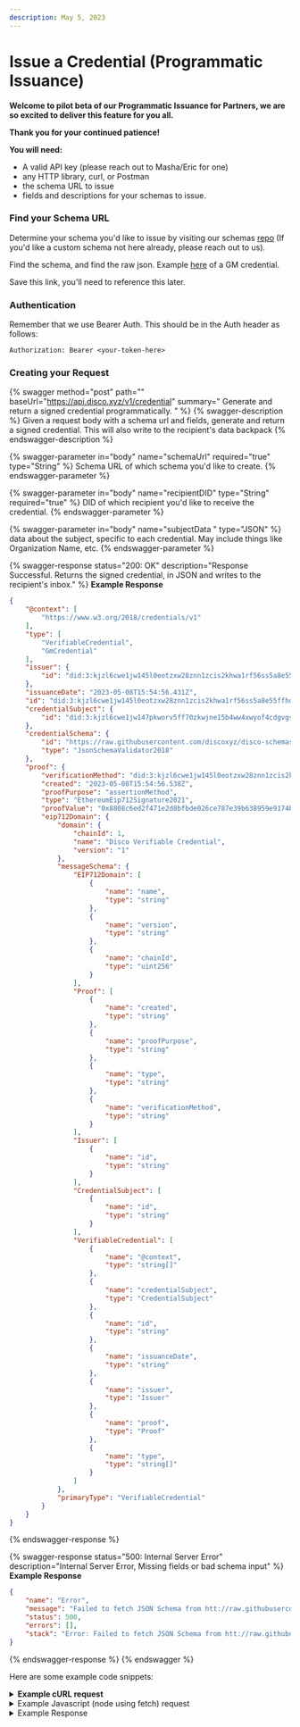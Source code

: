 ```yaml
---
description: May 5, 2023
---
```


# Issue a Credential (Programmatic Issuance)

**Welcome to pilot beta of our Programmatic Issuance for Partners, we are so excited to deliver this feature for you all.**&#x20;

**Thank you for your continued patience!**



**You will need:**

* A valid API key (please reach out to Masha/Eric for one)
* any HTTP library, curl, or Postman
* the schema URL to issue
* fields and descriptions for your schemas to issue.

### Find your Schema URL

Determine your schema you'd like to issue by visiting our schemas [repo](https://github.com/discoxyz/disco-schemas/tree/main/json) (If you'd like a custom schema not here already, please reach out to us).

Find the schema, and find the raw json. Example [here](https://github.com/discoxyz/disco-schemas/blob/main/json/GMCredential/1-0-0.json) of a GM credential.

Save this link, you'll need to reference this later.



### Authentication

Remember that we use Bearer Auth. This should be in the Auth header as follows:

```
Authorization: Bearer <your-token-here>
```

### Creating your Request

{% swagger method="post" path="" baseUrl="https://api.disco.xyz/v1/credential" summary=" Generate and return a signed credential programmatically. " %}
{% swagger-description %}
Given a request body with a schema url and fields, generate and return a signed credential. This will also write to the recipient's data backpack
{% endswagger-description %}

{% swagger-parameter in="body" name="schemaUrl" required="true" type="String" %}
Schema URL of which schema you'd like to create. 
{% endswagger-parameter %}

{% swagger-parameter in="body" name="recipientDID" type="String" required="true" %}
DID of which recipient you'd like to receive the credential.
{% endswagger-parameter %}

{% swagger-parameter in="body" name="subjectData " type="JSON" %}
data about the subject, specific to each credential. May include things like Organization Name, etc.
{% endswagger-parameter %}

{% swagger-response status="200: OK" description="Response Successful. Returns the signed credential, in JSON and writes to the recipient's inbox." %}
**Example Response**

```json
{
    "@context": [
        "https://www.w3.org/2018/credentials/v1"
    ],
    "type": [
        "VerifiableCredential",
        "GmCredential"
    ],
    "issuer": {
        "id": "did:3:kjzl6cwe1jw145l0eotzxw28znn1zcis2khwa1rf56ss5a8e55ffhqht25fmk66"
    },
    "issuanceDate": "2023-05-08T15:54:56.431Z",
    "id": "did:3:kjzl6cwe1jw145l0eotzxw28znn1zcis2khwa1rf56ss5a8e55ffhqht25fmk66#fe0b5bab-a850-40ac-a5bc-46d779feda41",
    "credentialSubject": {
        "id": "did:3:kjzl6cwe1jw147pkworv5ff70zkwjne15b4ww4xwyof4cdgvgsw8xl1srg287wj"
    },
    "credentialSchema": {
        "id": "https://raw.githubusercontent.com/discoxyz/disco-schemas/main/json/GMCredential/1-0-0.json",
        "type": "JsonSchemaValidator2018"
    },
    "proof": {
        "verificationMethod": "did:3:kjzl6cwe1jw145l0eotzxw28znn1zcis2khwa1rf56ss5a8e55ffhqht25fmk66#controller",
        "created": "2023-05-08T15:54:56.538Z",
        "proofPurpose": "assertionMethod",
        "type": "EthereumEip712Signature2021",
        "proofValue": "0x8808c6ed2f471e2d8bfbde026ce787e39b638959e9174b88d8a14d9742fe3840079345cea7c120c71f3b50689806f9c4ab25d5bbc2722018f35ba9d22b913a551c",
        "eip712Domain": {
            "domain": {
                "chainId": 1,
                "name": "Disco Verifiable Credential",
                "version": "1"
            },
            "messageSchema": {
                "EIP712Domain": [
                    {
                        "name": "name",
                        "type": "string"
                    },
                    {
                        "name": "version",
                        "type": "string"
                    },
                    {
                        "name": "chainId",
                        "type": "uint256"
                    }
                ],
                "Proof": [
                    {
                        "name": "created",
                        "type": "string"
                    },
                    {
                        "name": "proofPurpose",
                        "type": "string"
                    },
                    {
                        "name": "type",
                        "type": "string"
                    },
                    {
                        "name": "verificationMethod",
                        "type": "string"
                    }
                ],
                "Issuer": [
                    {
                        "name": "id",
                        "type": "string"
                    }
                ],
                "CredentialSubject": [
                    {
                        "name": "id",
                        "type": "string"
                    }
                ],
                "VerifiableCredential": [
                    {
                        "name": "@context",
                        "type": "string[]"
                    },
                    {
                        "name": "credentialSubject",
                        "type": "CredentialSubject"
                    },
                    {
                        "name": "id",
                        "type": "string"
                    },
                    {
                        "name": "issuanceDate",
                        "type": "string"
                    },
                    {
                        "name": "issuer",
                        "type": "Issuer"
                    },
                    {
                        "name": "proof",
                        "type": "Proof"
                    },
                    {
                        "name": "type",
                        "type": "string[]"
                    }
                ]
            },
            "primaryType": "VerifiableCredential"
        }
    }
}
```
{% endswagger-response %}

{% swagger-response status="500: Internal Server Error" description="Internal Server Error, Missing fields or bad schema input" %}
**Example Response**

```json
{
    "name": "Error",
    "message": "Failed to fetch JSON Schema from htt://raw.githubusercontent.com/discoxyz/disco-schemas/main/json/GMCredential/1-0-0.json: Only HTTP(S) protocols are supported",
    "status": 500,
    "errors": [],
    "stack": "Error: Failed to fetch JSON Schema from htt://raw.githubusercontent.com/discoxyz/disco-schemas/main/json/GMCredential/1-0-0.json: Only HTTP(S) protocols are supported\n    at /Users/echen/eric-dev/disco-backend/node_modules/disco-schemas/src/validateVc.ts:78:11\n    at step (/Users/echen/eric-dev/disco-backend/node_modules/disco-schemas/dist/validateVc.js:44:23)\n    at Object.throw (/Users/echen/eric-dev/disco-backend/node_modules/disco-schemas/dist/validateVc.js:25:53)\n    at rejected (/Users/echen/eric-dev/disco-backend/node_modules/disco-schemas/dist/validateVc.js:17:65)"
}
```
{% endswagger-response %}
{% endswagger %}



Here are some example code snippets:

<details>

<summary><strong>Example cURL request</strong></summary>

```sh
curl --location 'http://api.disco.xyz/v1/credential/' \
--header 'Content-Type: application/json' \
--header 'Authorization: Bearer <redacted>' \
--data '{ 
   
    "schemaUrl": "https://raw.githubusercontent.com/discoxyz/disco-schemas/main/json/GMCredential/1-0-0.json",
    "subjectData":{},
    "recipientDID":"did:3:kjzl6cwe1jw147pkworv5ff70zkwjne15b4ww4xwyof4cdgvgsw8xl1srg287wj"
}'
```

</details>

<details>

<summary>Example Javascript (node using fetch) request</summary>

````java

var myHeaders = new Headers();
myHeaders.append("Content-Type", "application/json");
myHeaders.append("Authorization", "Bearer <redacted>");

var raw = JSON.stringify({
  "schemaUrl": "https://raw.githubusercontent.com/discoxyz/disco-schemas/main/json/GMCredential/1-0-0.json",
  "subjectData": {},
  "recipientDID": "did:3:kjzl6cwe1jw147pkworv5ff70zkwjne15b4ww4xwyof4cdgvgsw8xl1srg287wj"
});

var requestOptions = {
  method: 'POST',
  headers: myHeaders,
  body: raw,
  redirect: 'follow'
};

fetch("http://api.disco.xyz/v1/credential/", requestOptions)
  .then(response => response.text())
  .then(result => console.log(result))
  .catch(error => console.log('error', error));
```
````

</details>

<details>

<summary>Example Response</summary>

```json

{
    "@context": [
        "https://www.w3.org/2018/credentials/v1"
    ],
    "type": [
        "VerifiableCredential",
        "GmCredential"
    ],
    "issuer": {
        "id": "did:3:kjzl6cwe1jw145l0eotzxw28znn1zcis2khwa1rf56ss5a8e55ffhqht25fmk66"
    },
    "issuanceDate": "2023-05-08T15:54:56.431Z",
    "id": "did:3:kjzl6cwe1jw145l0eotzxw28znn1zcis2khwa1rf56ss5a8e55ffhqht25fmk66#fe0b5bab-a850-40ac-a5bc-46d779feda41",
    "credentialSubject": {
        "id": "did:3:kjzl6cwe1jw147pkworv5ff70zkwjne15b4ww4xwyof4cdgvgsw8xl1srg287wj"
    },
    "credentialSchema": {
        "id": "https://raw.githubusercontent.com/discoxyz/disco-schemas/main/json/GMCredential/1-0-0.json",
        "type": "JsonSchemaValidator2018"
    },
    "proof": {
        "verificationMethod": "did:3:kjzl6cwe1jw145l0eotzxw28znn1zcis2khwa1rf56ss5a8e55ffhqht25fmk66#controller",
        "created": "2023-05-08T15:54:56.538Z",
        "proofPurpose": "assertionMethod",
        "type": "EthereumEip712Signature2021",
        "proofValue": "0x8808c6ed2f471e2d8bfbde026ce787e39b638959e9174b88d8a14d9742fe3840079345cea7c120c71f3b50689806f9c4ab25d5bbc2722018f35ba9d22b913a551c",
        "eip712Domain": {
            "domain": {
                "chainId": 1,
                "name": "Disco Verifiable Credential",
                "version": "1"
            },
            "messageSchema": {
                "EIP712Domain": [
                    {
                        "name": "name",
                        "type": "string"
                    },
                    {
                        "name": "version",
                        "type": "string"
                    },
                    {
                        "name": "chainId",
                        "type": "uint256"
                    }
                ],
                "Proof": [
                    {
                        "name": "created",
                        "type": "string"
                    },
                    {
                        "name": "proofPurpose",
                        "type": "string"
                    },
                    {
                        "name": "type",
                        "type": "string"
                    },
                    {
                        "name": "verificationMethod",
                        "type": "string"
                    }
                ],
                "Issuer": [
                    {
                        "name": "id",
                        "type": "string"
                    }
                ],
                "CredentialSubject": [
                    {
                        "name": "id",
                        "type": "string"
                    }
                ],
                "VerifiableCredential": [
                    {
                        "name": "@context",
                        "type": "string[]"
                    },
                    {
                        "name": "credentialSubject",
                        "type": "CredentialSubject"
                    },
                    {
                        "name": "id",
                        "type": "string"
                    },
                    {
                        "name": "issuanceDate",
                        "type": "string"
                    },
                    {
                        "name": "issuer",
                        "type": "Issuer"
                    },
                    {
                        "name": "proof",
                        "type": "Proof"
                    },
                    {
                        "name": "type",
                        "type": "string[]"
                    }
                ]
            },
            "primaryType": "VerifiableCredential"
        }
    }
}
```

</details>

```json
```
